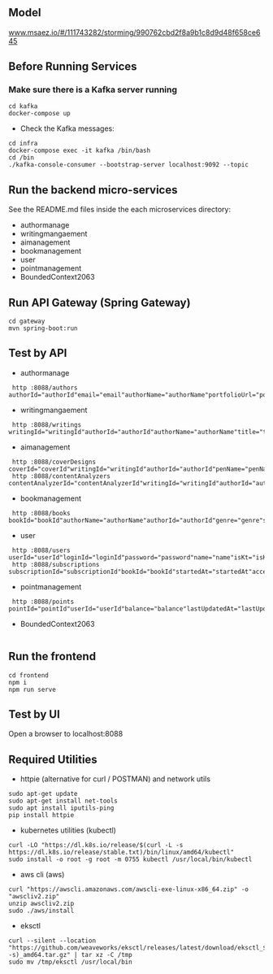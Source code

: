 # 

## Model
www.msaez.io/#/111743282/storming/990762cbd2f8a9b1c8d9d48f658ce645

## Before Running Services
### Make sure there is a Kafka server running
```
cd kafka
docker-compose up
```
- Check the Kafka messages:
```
cd infra
docker-compose exec -it kafka /bin/bash
cd /bin
./kafka-console-consumer --bootstrap-server localhost:9092 --topic
```

## Run the backend micro-services
See the README.md files inside the each microservices directory:

- authormanage
- writingmangaement
- aimanagement
- bookmanagement
- user
- pointmanagement
- BoundedContext2063


## Run API Gateway (Spring Gateway)
```
cd gateway
mvn spring-boot:run
```

## Test by API
- authormanage
```
 http :8088/authors authorId="authorId"email="email"authorName="authorName"portfolioUrl="portfolioUrl"masterpiece="masterpiece"isApproved="isApproved"createdAt="createdAt"updatedAt="updatedAt"
```
- writingmangaement
```
 http :8088/writings writingId="writingId"authorId="authorId"authorName="authorName"title="title"content="content"aiGenre="aiGenre"aiCoverUrl="aiCoverUrl"aiSummary="aiSummary"createdAt="createdAt"modifiedAt="modifiedAt"status="status"
```
- aimanagement
```
 http :8088/coverDesigns coverId="coverId"writingId="writingId"authorId="authorId"penName="penName"content="content"imageUrl="imageUrl"generatedAt="generatedAt"
 http :8088/contentAnalyzers contentAnalyzerId="contentAnalyzerId"writingId="writingId"authorId="authorId"aiSummary="aiSummary"aiGenre="aiGenre"
```
- bookmanagement
```
 http :8088/books bookId="bookId"authorName="authorName"authorId="authorId"genre="genre"summary="summary"coverUrl="coverUrl"price="price"content="content"publishedDate="publishedDate"purchaseCount="purchaseCount"subscriptionCount="subscriptionCount"totalReadCount="totalReadCount"isBestSeller="isBestSeller"
```
- user
```
 http :8088/users userId="userId"loginId="loginId"password="password"name="name"isKt="isKt"isSubscribed="isSubscribed"subscribedAt="subscribedAt"subscriptionEndAt="subscriptionEndAt"
 http :8088/subscriptions subscriptionId="subscriptionId"bookId="bookId"startedAt="startedAt"accessType="accessType"bookPrice="bookPrice"
```
- pointmanagement
```
 http :8088/points pointId="pointId"userId="userId"balance="balance"lastUpdatedAt="lastUpdatedAt"totalCharged="totalCharged"totalUsed="totalUsed"
```
- BoundedContext2063
```
```


## Run the frontend
```
cd frontend
npm i
npm run serve
```

## Test by UI
Open a browser to localhost:8088

## Required Utilities

- httpie (alternative for curl / POSTMAN) and network utils
```
sudo apt-get update
sudo apt-get install net-tools
sudo apt install iputils-ping
pip install httpie
```

- kubernetes utilities (kubectl)
```
curl -LO "https://dl.k8s.io/release/$(curl -L -s https://dl.k8s.io/release/stable.txt)/bin/linux/amd64/kubectl"
sudo install -o root -g root -m 0755 kubectl /usr/local/bin/kubectl
```

- aws cli (aws)
```
curl "https://awscli.amazonaws.com/awscli-exe-linux-x86_64.zip" -o "awscliv2.zip"
unzip awscliv2.zip
sudo ./aws/install
```

- eksctl 
```
curl --silent --location "https://github.com/weaveworks/eksctl/releases/latest/download/eksctl_$(uname -s)_amd64.tar.gz" | tar xz -C /tmp
sudo mv /tmp/eksctl /usr/local/bin
```
